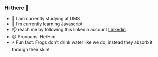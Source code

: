 ### Hi there 👋


- 🔭 I am currently studying at UMS
- 🌱 I’m currently learning Javascript
- 📫 reach me by following this linkedin account [Linkedin](https://www.linkedin.com/in/ucok-sayuti-903290218/)
- 😄 Pronouns: He/Him
- ⚡ Fun fact: Frogs don't drink water like we do, instead they absorb it through their skin!


